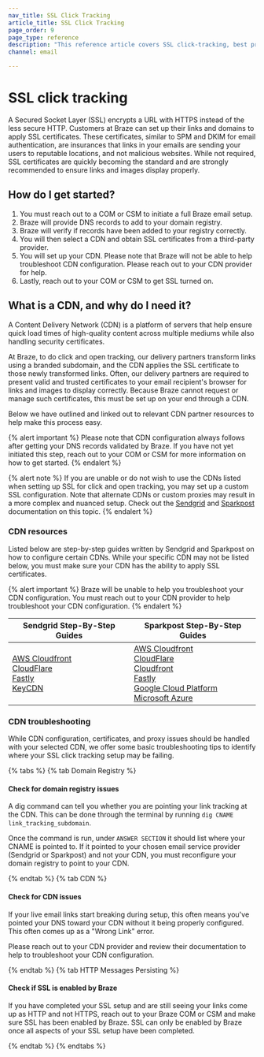 ```yaml
---
nav_title: SSL Click Tracking
article_title: SSL Click Tracking
page_order: 9
page_type: reference
description: "This reference article covers SSL click-tracking, best practices, and how to get started."
channel: email

---
```


# SSL click tracking

A Secured Socket Layer (SSL) encrypts a URL with HTTPS instead of the less secure HTTP. Customers at Braze can set up their links and domains to apply SSL certificates. These certificates, similar to SPM and DKIM for email authentication, are insurances that links in your emails are sending your users to reputable locations, and not malicious websites. While not required, SSL certificates are quickly becoming the standard and are strongly recommended to ensure links and images display properly.

## How do I get started?

1. You must reach out to a COM or CSM to initiate a full Braze email setup.
2. Braze will provide DNS records to add to your domain registry.
3. Braze will verify if records have been added to your registry correctly.
4. You will then select a CDN and obtain SSL certificates from a third-party provider. 
5. You will set up your CDN. Please note that Braze will not be able to help troubleshoot CDN configuration. Please reach out to your CDN provider for help.
6. Lastly, reach out to your COM or CSM to get SSL turned on.

## What is a CDN, and why do I need it?

A Content Delivery Network (CDN) is a platform of servers that help ensure quick load times of high-quality content across multiple mediums while also handling security certificates. 

At Braze, to do click and open tracking, our delivery partners transform links using a branded subdomain, and the CDN applies the SSL certificate to those newly transformed links. Often, our delivery partners are required to present valid and trusted certificates to your email recipient's browser for links and images to display correctly. Because Braze cannot request or manage such certificates, this must be set up on your end through a CDN. 

Below we have outlined and linked out to relevant CDN partner resources to help make this process easy. 

{% alert important %}
Please note that CDN configuration always follows after getting your DNS records validated by Braze. If you have not yet initiated this step, reach out to your COM or CSM for more information on how to get started.
{% endalert %}

{% alert note %}
If you are unable or do not wish to use the CDNs listed when setting up SSL for click and open tracking, you may set up a custom SSL configuration. Note that alternate CDNs or custom proxies may result in a more complex and nuanced setup. Check out the [Sendgrid](https://sendgrid.com/docs/ui/account-and-settings/custom-ssl-configurations/ "Adding a Custom SSL configuration") and [Sparkpost](https://www.sparkpost.com/docs/tech-resources/using-proxy-https-tracking-domain/ "Using a Reverse Proxy for HTTPS Tracking Domain") documentation on this topic.
{% endalert %}

### CDN resources

Listed below are step-by-step guides written by Sendgrid and Sparkpost on how to configure certain CDNs. While your specific CDN may not be listed below, you must make sure your CDN has the ability to apply SSL certificates.

{% alert important %}
Braze will be unable to help you troubleshoot your CDN configuration. You must reach out to your CDN provider to help troubleshoot your CDN configuration.
{% endalert %}

| Sendgrid Step-By-Step Guides | Sparkpost Step-By-Step Guides |
| -------- | --------- |
| [AWS Cloudfront](https://sendgrid.com/docs/ui/sending-email/universal-links/#setting-up-universal-links-using-cloudfront)<br>[CloudFlare](https://sendgrid.com/docs/ui/sending-email/content-delivery-networks/#using-cloudflare)<br>[Fastly](https://sendgrid.com/docs/ui/sending-email/content-delivery-networks/#using-fastly)<br>[KeyCDN](https://sendgrid.com/docs/ui/sending-email/content-delivery-networks/#using-keycdn) | [AWS Cloudfront](https://www.sparkpost.com/docs/tech-resources/enabling-https-engagement-tracking-on-sparkpost/#aws-create)<br>[CloudFlare](https://www.sparkpost.com/docs/tech-resources/enabling-https-engagement-tracking-on-sparkpost/#step-by-step-guide-with-cloudflare)<br>[Cloudfront](https://www.sparkpost.com/docs/tech-resources/enabling-https-engagement-tracking-on-sparkpost/)<br>[Fastly](https://www.sparkpost.com/docs/tech-resources/enabling-https-engagement-tracking-on-sparkpost/#step-by-step-guide-with-fastly)<br>[Google Cloud Platform](https://www.sparkpost.com/docs/tech-resources/enabling-https-engagement-tracking-on-sparkpost/#gcp-create)<br>[Microsoft Azure](https://www.sparkpost.com/docs/tech-resources/enabling-https-engagement-tracking-on-sparkpost/#azure-create) |

### CDN troubleshooting

While CDN configuration, certificates, and proxy issues should be handled with your selected CDN, we offer some basic troubleshooting tips to identify where your SSL click tracking setup may be failing.

{% tabs %}
{% tab Domain Registry %}

#### Check for domain registry issues

A dig command can tell you whether you are pointing your link tracking at the CDN. This can be done through the terminal by running `dig CNAME link_tracking_subdomain`.

Once the command is run, under `ANSWER SECTION` it should list where your CNAME is pointed to. If it pointed to your chosen email service provider (Sendgrid or Sparkpost) and not your CDN, you must reconfigure your domain registry to point to your CDN.

{% endtab %}
{% tab CDN %}

#### Check for CDN issues

If your live email links start breaking during setup, this often means you've pointed your DNS toward your CDN without it being properly configured. This often comes up as a "Wrong Link" error.

Please reach out to your CDN provider and review their documentation to help to troubleshoot your CDN configuration.

{% endtab %}
{% tab HTTP Messages Persisting %}

#### Check if SSL is enabled by Braze

If you have completed your SSL setup and are still seeing your links come up as HTTP and not HTTPS, reach out to your Braze COM or CSM and make sure SSL has been enabled by Braze. SSL can only be enabled by Braze once all aspects of your SSL setup have been completed.

{% endtab %}
{% endtabs %}